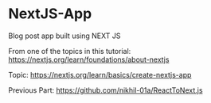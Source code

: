 # NextJS-App

Blog post app built using NEXT JS

From one of the topics in this tutorial: https://nextjs.org/learn/foundations/about-nextjs

Topic: https://nextjs.org/learn/basics/create-nextjs-app

Previous Part: https://github.com/nikhil-01a/ReactToNext.js
